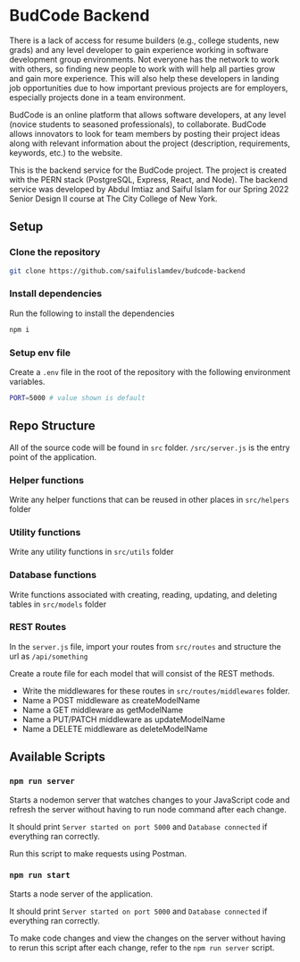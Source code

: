 # BudCode Backend

There is a lack of access for resume builders (e.g., college students, new grads) and any level developer to gain experience working in software development group environments. Not everyone has the network to work with others, so finding new people to work with will help all parties grow and gain more experience. This will also help these developers in landing job opportunities due to how important previous projects are for employers, especially projects done in a team environment.

BudCode is an online platform that allows software developers, at any level (novice students to seasoned professionals), to collaborate. BudCode allows innovators to look for team members by posting their project ideas along with relevant information about the project (description, requirements, keywords, etc.) to the website.

This is the backend service for the BudCode project. The project is created with the PERN stack (PostgreSQL, Express, React, and Node). The backend service was developed by Abdul Imtiaz and Saiful Islam for our Spring 2022 Senior Design II course at The City College of New York.

## Setup

### Clone the repository

```bash
git clone https://github.com/saifulislamdev/budcode-backend
```

### Install dependencies

Run the following to install the dependencies

```bash
npm i
```

### Setup env file

Create a `.env` file in the root of the repository with the following environment variables.

```bash
PORT=5000 # value shown is default
```

## Repo Structure

All of the source code will be found in `src` folder.
`/src/server.js` is the entry point of the application.

### Helper functions

Write any helper functions that can be reused in other places in `src/helpers` folder

### Utility functions

Write any utility functions in `src/utils` folder

### Database functions

Write functions associated with creating, reading, updating, and deleting tables in `src/models` folder

### REST Routes

In the `server.js` file, import your routes from `src/routes` and structure the url as `/api/something`

Create a route file for each model that will consist of the REST methods.

-   Write the middlewares for these routes in `src/routes/middlewares` folder.
-   Name a POST middleware as createModelName
-   Name a GET middleware as getModelName
-   Name a PUT/PATCH middleware as updateModelName
-   Name a DELETE middleware as deleteModelName

## Available Scripts

### `npm run server`

Starts a nodemon server that watches changes to your JavaScript code and refresh the server without having to run node command after each change.

It should print `Server started on port 5000` and `Database connected` if everything ran correctly.

Run this script to make requests using Postman.

### `npm run start`

Starts a node server of the application.

It should print `Server started on port 5000` and `Database connected` if everything ran correctly.

To make code changes and view the changes on the server without having to rerun this script after each change, refer to the `npm run server` script.
